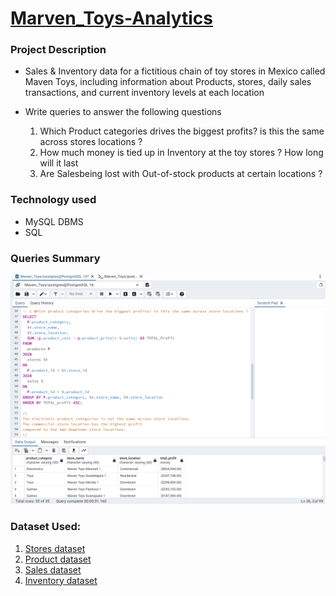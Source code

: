 # [Marven_Toys-Analytics](https://github.com/GreatYisa/Maven_Toys-SQL-Project)

### Project Description
- Sales & Inventory data for a fictitious chain of toy stores in Mexico called Maven Toys, including information about Products, stores, daily sales transactions, and current inventory levels at each
  location

- Write queries to answer the following questions
  1. Which Product categories drives the biggest profits? is this the same across stores locations ?
  2. How much money is tied up in Inventory at the toy stores ? How long will it last
  3. Are Salesbeing lost with Out-of-stock products at certain locations ?

### Technology used
  - MySQL DBMS
  - SQL
  
### Queries Summary
![Queries image](https://github.com/GreatYisa/Maven_Toys-SQL-Project/blob/main/images/Screenshot%202024-06-17%20114249.png)

### Dataset Used:
1. [Stores dataset](https://github.com/GreatYisa/Maven_Toys-SQL-Project/blob/main/Datasets/stores_stores.csv)
2. [Product dataset](https://github.com/GreatYisa/Maven_Toys-SQL-Project/blob/main/Datasets/products_products.csv)
3. [Sales dataset](https://github.com/GreatYisa/Maven_Toys-SQL-Project/blob/main/Datasets/sales.csv)
4. [Inventory dataset](https://github.com/GreatYisa/Maven_Toys-SQL-Project/blob/main/Datasets/inventory_inventory.csv)
